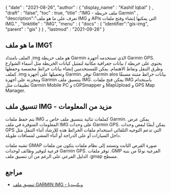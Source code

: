 {
  "date" : "2021-08-26",
  "author" : {
    "display_name" : "Kashif Iqbal"
} ,
  "draft" : "false",
  "toc" : true,
  "title" :"IMG - ملف خريطة Garmin" ,
  "description":"تعرف على ما هو ملف IMG و APIs التي يمكنها إنشاء وفتح ملفات IMG." ,
  "linktitle" : "IMG",
  "menu" : {
    "docs" : {
      "identifier":"gis-img",
      "parent" : "gis"
}
} ,
  "lastmod" : "2021-09-26"
}

## ما هو ملف IMG؟

الملف بامتداد .img هو ملف خريطة Garmin الذي تستخدمه أجهزة Garmin GPS. يحتوي على خريطة / بيانات جغرافية مكانية لتمثيل كيانات الخريطة مثل أسماء الشوارع وطرق التنقل ونقاط الاهتمام. يمكن للمستخدمين إنشاء بيانات خرائط مخصصة وحفظها كملف .img وتحميلها على أجهزة Garmin. توفر Garmin alos بيانات خرائط مثبتة مسبقًا ومخزنة على أجهزة Garmin بتنسيق ملف IMG. يمكن فتح ملفات IMG باستخدام تطبيقات مثل Garmin Mobile PC و cGPSmapper و MapUpload و GPS Map Manager.

## تنسيق ملف IMG - مزيد من المعلومات

يتم حفظ ملفات IMG كملفات ثنائية بتنسيق ملف خاص بـ Garmin. يمكن عرض المعلومات المتوفرة في ملف IMG على وحدات Garmin GPS. يمكن أيضًا لبعض وحدات GPS التي تدعم التوجيه التلقائي استخدام ملفات الخرائط هذه للإرشاد أثناء التنقل مثل داخل السيارات أو على الدراجة أو أثناء المشي لمسافات طويلة.

تشبه ملفات GMAP صورة القرص الثابت وتستند إلى نظام ملفات يتكون من ملفات فرعية لتوفير وظائف لوحدات Garmin GPS. توفر ملفات .GMP الفرعية نوعًا من بنية الدليل الفرعي على الرغم من أن تنسيق ملف .gmap مسطح.


## مراجع ##

* [تنسيق ملف GARMIN IMG - ويكيبيديا](https://en.wikipedia.org/wiki/Garmin_.img)

